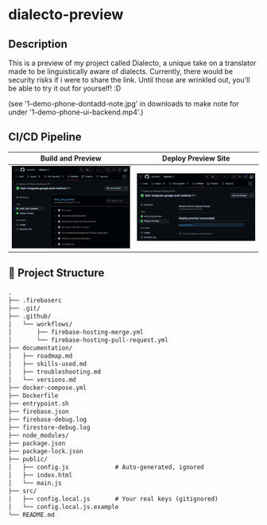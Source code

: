 # dialecto-preview

## Description
This is a preview of my project called Dialecto, a unique take on a translator made to be linguistically aware of dialects. Currently, there would be security risks if i were to share the link. Until those are wrinkled out, you'll be able to try it out for yourself! :D

(see '1-demo-phone-dontadd-note.jpg' in downloads to make note for under '1-demo-phone-ui-backend.mp4'.)

## CI/CD Pipeline
| Build and Preview                                         | Deploy Preview Site                                 |
| --------------------------------------------------------- | --------------------------------------------------- |
| ![build and preview](/media/ci-cd/1-build_and_preview.png)| ![deploy preview](/media/ci-cd/2-deploy_preview.png)|

## 📁 Project Structure
```
.
├── .firebaserc
├── .git/
├── .github/
│   └── workflows/
│       ├── firebase-hosting-merge.yml
│       └── firebase-hosting-pull-request.yml
├── documentation/
│   ├── roadmap.md
│   ├── skills-used.md
│   ├── troubleshooting.md
│   └── versions.md
├── docker-compose.yml
├── Dockerfile
├── entrypoint.sh
├── firebase.json
├── firebase-debug.log
├── firestore-debug.log
├── node_modules/
├── package.json
├── package-lock.json
├── public/
│   ├── config.js             # Auto-generated, ignored
│   ├── index.html
│   └── main.js
├── src/
│   ├── config.local.js       # Your real keys (gitignored)
│   └── config.local.js.example
└── README.md
```
